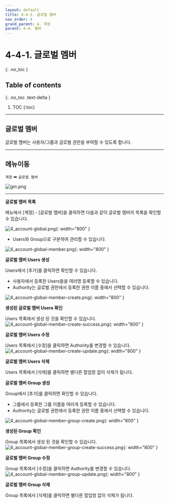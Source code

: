 ```yaml
---
layout: default
title: 4-4-1. 글로벌 멤버
nav_order: 4
grand_parent: 4. 계정
parent: 4-4. 멤버
---
```


# 4-4-1. 글로벌 멤버
{: .no_toc }

## Table of contents
{: .no_toc .text-delta }

1. TOC
{:toc}

---

## 글로벌 멤버
글로벌 멤버는 사용자/그룹과 글로벌 권한을 부여할 수 있도록 합니다.

---

## 메뉴이동
`계정` ➡ `글로벌 멤버`

![gm.png](/assets/images/auth/gm.png)

---

**글로벌 멤버 목록**

메뉴에서 [계정] - [글로벌 멤버]을 클릭하면 다음과 같이 글로벌 멤버의 목록을 확인할 수 있습니다.

![4_account-global.png](/assets/images/auth/4_account-global.png){: width="800" }

- Users와 Group으로 구분하여 관리할 수 있습니다.

![4_account-global-member.png](/assets/images/auth/4_account-global-member.png){: width="800" }

**글로벌 멤버 Users 생성**

Users에서 [추가]를 클릭하면 확인할 수 있습니다.

- 사용자에서 등록한 Users들을 여러명 등록할 수 있습니다.
- Authority는 글로벌 권한에서 등록한 권한 이름 중에서 선택할 수 있습니다.

![4_account-global-member-create.png](/assets/images/auth/4_account-global-member-create.png){: width="800" }

**생성된 글로벌 멤버 Users 확인**

Users 목록에서 생성 된 것을 확인할 수 있습니다.
![4_account-global-member-create-success.png](/assets/images/auth/4_account-global-member-create-success.png){: width="800" }

**글로벌 멤버 Users 수정**

Users 목록에서 [수정]을 클릭하면 Authority를 변경할 수 있습니다.
![4_account-global-member-create-update.png](/assets/images/auth/4_account-global-member-create-update.png){: width="800" }

**글로벌 멤버 Users 삭제**

Users 목록에서 [삭제]를 클릭하면 별다른 팝업창 없이 삭제가 됩니다.


**글로벌 멤버 Group 생성**

Group에서 [추가]를 클릭하면 확인할 수 있습니다.

- 그룹에서 등록한 그룹 이름을 여러개 등록할 수 있습니다.
- Authority는 글로벌 권한에서 등록한 권한 이름 중에서 선택할 수 있습니다.

![4_account-global-member-group-create.png](/assets/images/auth/4_account-global-member-group-create.png){: width="800" }

**생성된 Group 확인**

Group 목록에서 생성 된 것을 확인할 수 있습니다.
![4_account-global-member-group-create-success.png](/assets/images/auth/4_account-global-member-group-create-success.png){: width="800" }

**글로벌 멤버 Group 수정**

Group 목록에서 [수정]을 클릭하면 Authority를 변경할 수 있습니다.
![4_account-global-member-group-update.png](/assets/images/auth/4_account-global-member-group-update.png){: width="800" }

**글로벌 멤버 Group 삭제**

Group 목록에서 [삭제]를 클릭하면 별다른 팝업창 없이 삭제가 됩니다.